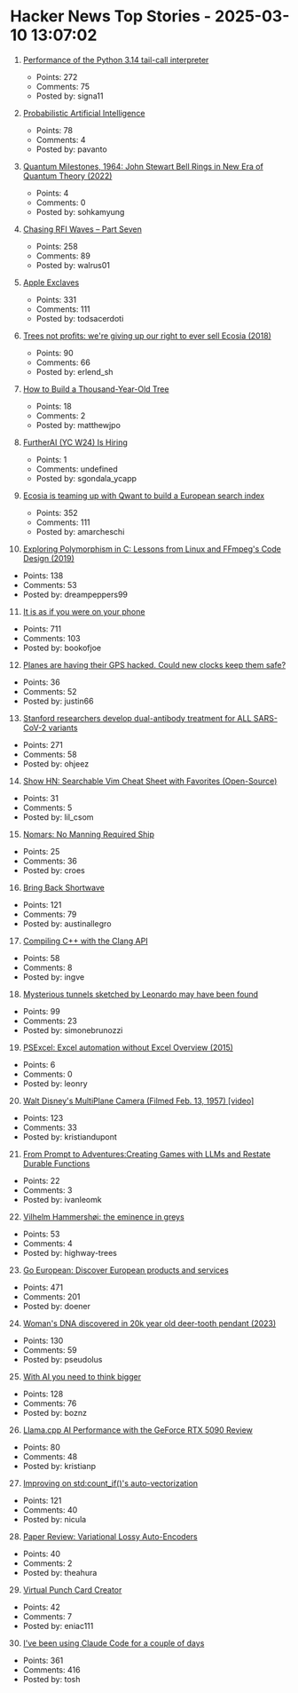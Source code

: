 # Hacker News Top Stories - 2025-03-10 13:07:02

1. [Performance of the Python 3.14 tail-call interpreter](https://blog.nelhage.com/post/cpython-tail-call/)
   - Points: 272
   - Comments: 75
   - Posted by: signa11

2. [Probabilistic Artificial Intelligence](https://arxiv.org/abs/2502.05244)
   - Points: 78
   - Comments: 4
   - Posted by: pavanto

3. [Quantum Milestones, 1964: John Stewart Bell Rings in New Era of Quantum Theory (2022)](https://physics.aps.org/articles/v18/53)
   - Points: 4
   - Comments: 0
   - Posted by: sohkamyung

4. [Chasing RFI Waves – Part Seven](https://raoulpop.com/2012/04/15/chasing-rfi-waves-part-seven/)
   - Points: 258
   - Comments: 89
   - Posted by: walrus01

5. [Apple Exclaves](https://randomaugustine.medium.com/on-apple-exclaves-d683a2c37194)
   - Points: 331
   - Comments: 111
   - Posted by: todsacerdoti

6. [Trees not profits: we're giving up our right to ever sell Ecosia (2018)](https://blog.ecosia.org/trees-not-profits/)
   - Points: 90
   - Comments: 66
   - Posted by: erlend_sh

7. [How to Build a Thousand-Year-Old Tree](https://www.noemamag.com/how-to-build-a-thousand-year-old-tree/)
   - Points: 18
   - Comments: 2
   - Posted by: matthewjpo

8. [FurtherAI (YC W24) Is Hiring](https://www.ycombinator.com/companies/furtherai/jobs)
   - Points: 1
   - Comments: undefined
   - Posted by: sgondala_ycapp

9. [Ecosia is teaming up with Qwant to build a European search index](https://blog.ecosia.org/eusp/)
   - Points: 352
   - Comments: 111
   - Posted by: amarcheschi

10. [Exploring Polymorphism in C: Lessons from Linux and FFmpeg's Code Design (2019)](https://leandromoreira.com/2019/08/02/linux-ffmpeg-source-internals-a-good-software-design/)
   - Points: 138
   - Comments: 53
   - Posted by: dreampeppers99

11. [It is as if you were on your phone](https://pippinbarr.com/it-is-as-if-you-were-on-your-phone/info/)
   - Points: 711
   - Comments: 103
   - Posted by: bookofjoe

12. [Planes are having their GPS hacked. Could new clocks keep them safe?](https://www.bbc.com/news/articles/cq6yg204pvmo)
   - Points: 36
   - Comments: 52
   - Posted by: justin66

13. [Stanford researchers develop dual-antibody treatment for ALL SARS-CoV-2 variants](https://www.science.org/doi/10.1126/scitranslmed.adq5720)
   - Points: 271
   - Comments: 58
   - Posted by: ohjeez

14. [Show HN: Searchable Vim Cheat Sheet with Favorites (Open-Source)](https://nvim-cheatsheet.vercel.app/)
   - Points: 31
   - Comments: 5
   - Posted by: lil_csom

15. [Nomars: No Manning Required Ship](https://www.darpa.mil/research/programs/no-manning-required-ship)
   - Points: 25
   - Comments: 36
   - Posted by: croes

16. [Bring Back Shortwave](https://www.spectator.co.uk/article/bring-back-shortwave/)
   - Points: 121
   - Comments: 79
   - Posted by: austinallegro

17. [Compiling C++ with the Clang API](https://maskray.me/blog/2025-03-09-compiling-c++-with-clang-api)
   - Points: 58
   - Comments: 8
   - Posted by: ingve

18. [Mysterious tunnels sketched by Leonardo may have been found](https://www.cnn.com/2025/03/01/science/leonardo-da-vinci-sforza-castle-tunnels/index.html)
   - Points: 99
   - Comments: 23
   - Posted by: simonebrunozzi

19. [PSExcel: Excel automation without Excel Overview (2015)](http://ramblingcookiemonster.github.io/PSExcel-Intro/)
   - Points: 6
   - Comments: 0
   - Posted by: leonry

20. [Walt Disney's MultiPlane Camera (Filmed Feb. 13, 1957) [video]](https://www.youtube.com/watch?v=3YIR39KeJMk)
   - Points: 123
   - Comments: 33
   - Posted by: kristiandupont

21. [From Prompt to Adventures:Creating Games with LLMs and Restate Durable Functions](https://restate.dev/blog/from-prompt-to-adventures-creating-games-with-llms-and-restates-durable-functions/)
   - Points: 22
   - Comments: 3
   - Posted by: ivanleomk

22. [Vilhelm Hammershøi: the eminence in greys](https://www.richardmorris.org/blog-1-1/vilhelm-hammershi-the-eminence-in-greys)
   - Points: 53
   - Comments: 4
   - Posted by: highway-trees

23. [Go European: Discover European products and services](https://www.goeuropean.org/)
   - Points: 471
   - Comments: 201
   - Posted by: doener

24. [Woman's DNA discovered in 20k year old deer-tooth pendant (2023)](https://www.cbc.ca/radio/quirks/pendant-ancient-dna-1.6832580)
   - Points: 130
   - Comments: 59
   - Posted by: pseudolus

25. [With AI you need to think bigger](https://rodyne.com/?p=1828)
   - Points: 128
   - Comments: 76
   - Posted by: boznz

26. [Llama.cpp AI Performance with the GeForce RTX 5090 Review](https://www.phoronix.com/review/nvidia-rtx5090-llama-cpp)
   - Points: 80
   - Comments: 48
   - Posted by: kristianp

27. [Improving on std:count_if()'s auto-vectorization](https://nicula.xyz/2025/03/08/improving-stdcountif-vectorization.html)
   - Points: 121
   - Comments: 40
   - Posted by: nicula

28. [Paper Review: Variational Lossy Auto-Encoders](https://theahura.substack.com/p/ilyas-30-papers-to-carmack-vlaes)
   - Points: 40
   - Comments: 2
   - Posted by: theahura

29. [Virtual Punch Card Creator](https://www.masswerk.at/keypunch/)
   - Points: 42
   - Comments: 7
   - Posted by: eniac111

30. [I've been using Claude Code for a couple of days](https://twitter.com/Steve_Yegge/status/1898674257808515242)
   - Points: 361
   - Comments: 416
   - Posted by: tosh

